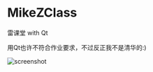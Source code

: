 # MikeZClass
雷课堂 with Qt

用Qt也许不符合作业要求，不过反正我不是清华的:)

![screenshot](https://mikezgit.gitee.io/file/raw/MikeZClassScreenshot.gif)

